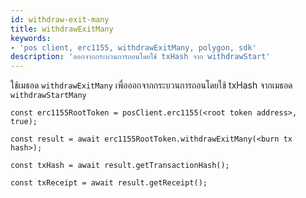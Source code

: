 ```yaml
---
id: withdraw-exit-many
title: withdrawExitMany
keywords:
- 'pos client, erc1155, withdrawExitMany, polygon, sdk'
description: 'ออกจากกระบวนการถอนโดยใช้ txHash จาก withdrawStart'
---
```


ใช้เมธอด `withdrawExitMany` เพื่อออกจากกระบวนการถอนโดยใช้ txHash จากเมธอด `withdrawStartMany`

```
const erc1155RootToken = posClient.erc1155(<root token address>, true);

const result = await erc1155RootToken.withdrawExitMany(<burn tx hash>);

const txHash = await result.getTransactionHash();

const txReceipt = await result.getReceipt();

```
